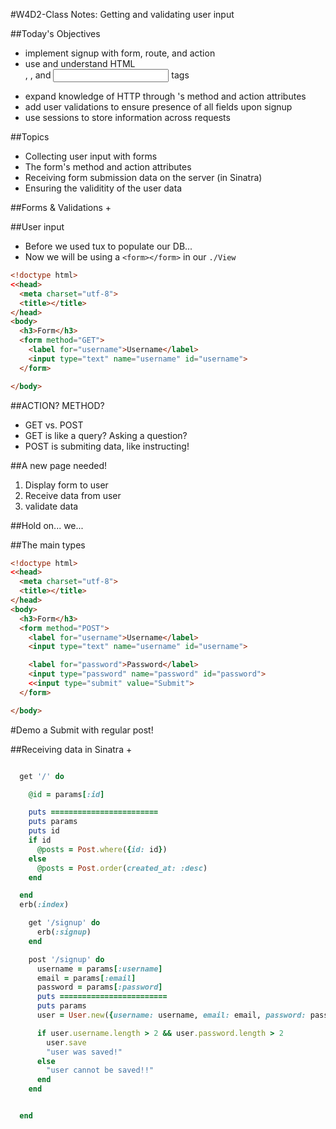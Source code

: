 #W4D2-Class Notes: Getting and validating user input

##Today's Objectives
+ implement signup with form, route, and action
+ use and understand HTML <form>, <label>, and <input> tags
+ expand knowledge of HTTP through <form>'s method and action attributes
+ add user validations to ensure presence of all fields upon signup
+ use sessions to store information across requests
 

##Topics
+ Collecting user input with forms
+ The form's method and action attributes
+ Receiving form submission data on the server (in Sinatra)
+ Ensuring the validitity of the user data


##Forms & Validations
+

##User input
+ Before we used tux to populate our DB...
+ Now we will be using a `<form></form>` in our `./View`


```html
<!doctype html>
<<head>
  <meta charset="utf-8">
  <title></title>
</head>
<body>
  <h3>Form</h3>
  <form method="GET">
    <label for="username">Username</label>
    <input type="text" name="username" id="username">
  </form>

</body>

```

##ACTION? METHOD?
+ GET vs. POST
+ GET is like a query? Asking a question?
+ POST is submiting data, like instructing!

##A new page needed!
1. Display form to user
2. Receive data from user
3. validate data

##Hold on... we...

##The main types

```html
<!doctype html>
<<head>
  <meta charset="utf-8">
  <title></title>
</head>
<body>
  <h3>Form</h3>
  <form method="POST">
    <label for="username">Username</label>
    <input type="text" name="username" id="username">

    <label for="password">Password</label>
    <input type="password" name="password" id="password">
    <<input type="submit" value="Submit">
  </form>

</body>

```

#Demo a Submit with regular post!

##Receiving data in Sinatra
+ 

```ruby

  get '/' do

    @id = params[:id]

    puts ========================
    puts params
    puts id
    if id
      @posts = Post.where({id: id})
    else
      @posts = Post.order(created_at: :desc)
    end 

  end
  erb(:index)

    get '/signup' do  
      erb(:signup)
    end

    post '/signup' do  
      username = params[:username]
      email = params[:email]
      password = params[:password]
      puts ========================
      puts params
      user = User.new({username: username, email: email, password: password})

      if user.username.length > 2 && user.password.length > 2
        user.save
        "user was saved!"
      else
        "user cannot be saved!!"
      end
    end    


  end

```






